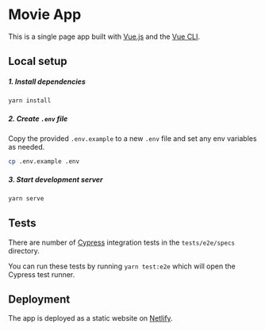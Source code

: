 # Movie App


This is a single page app built with [Vue.js](https://vuejs.org/) and the [Vue CLI](https://cli.vuejs.org/).

## Local setup

##### 1. Install dependencies

```bash
yarn install
```

##### 2. Create `.env` file

Copy the provided `.env.example` to a new `.env` file and set any env variables as needed.

```bash
cp .env.example .env
```

##### 3. Start development server

```bash
yarn serve
```

## Tests

There are number of [Cypress](https://www.cypress.io/) integration tests in the `tests/e2e/specs` directory.

You can run these tests by running `yarn test:e2e` which will open the Cypress test runner.

## Deployment

The app is deployed as a static website on [Netlify](https://www.netlify.com/).
